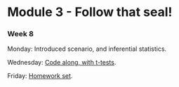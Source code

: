 # Module 3 - Follow that seal!

### Week 8


Monday: Introduced scenario, and inferential statistics.

Wednesday: [Code along, with t-tests](seals-t-tests.Rmd).

Friday: [Homework set](seals-hw.Rmd).
